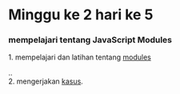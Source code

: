 <strong><h1>Minggu ke 2 hari ke 5 </h1></strong> 
<h3>mempelajari tentang  JavaScript Modules</h3> 
1. mempelajari dan latihan tentang  <a href=""> modules</a> <br>

..<br>
2. mengerjakan <a href="">kasus</a>.
